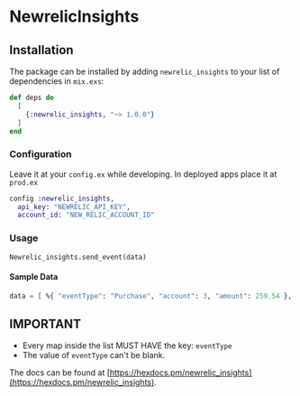 # NewrelicInsights

## Installation

The package can be installed
by adding `newrelic_insights` to your list of dependencies in `mix.exs`:

```elixir
def deps do
  [
    {:newrelic_insights, "~> 1.0.0"}
  ]
end
```

### Configuration

Leave it at your `config.ex` while developing.
In deployed apps place it at `prod.ex`

```elixir
config :newrelic_insights,
  api_key: "NEWRELIC_API_KEY",
  account_id: "NEW_RELIC_ACCOUNT_ID"
```

### Usage

`Newrelic_insights.send_event(data)`

#### Sample Data

```elixir
data = [ %{ "eventType": "Purchase", "account": 3, "amount": 259.54 }, %{ "eventType": "Purchase", "account": 5, "amount": 12309, "product": "Item" }]]
```

## IMPORTANT

* Every map inside the list MUST HAVE the key: `eventType`
* The value of `eventType` can't be blank.

The docs can be found at [https://hexdocs.pm/newrelic_insights](https://hexdocs.pm/newrelic_insights).

<!-- https://docs.newrelic.com/docs/insights/insights-data-sources/custom-data/insert-custom-events-insights-api#json-format -->
